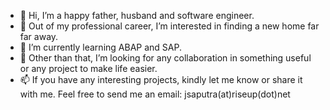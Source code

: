 - 👋 Hi, I’m a happy father, husband and software engineer.
- 👀 Out of my professional career, I’m interested in finding a new home far far away.
- 🌱 I’m currently learning ABAP and SAP.
- 💞️ Other than that, I’m looking for any collaboration in something useful or any project to make life easier.
- 📫 If you have any interesting projects, kindly let me know or share it with me. Feel free to send me an email: jsaputra(at)riseup(dot)net

<!---
jwongso/jwongso is a happy father, husband and software engineer. He's (always) looking for new challenges and achievements.
--->
